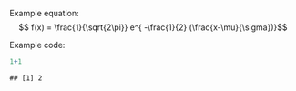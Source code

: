 Example equation:
$$ f(x) = \frac{1}{\sqrt{2\pi}}  e^{ -\frac{1}{2} (\frac{x-\mu}{\sigma})}$$

Example code:

``` r
1+1
```

    ## [1] 2
